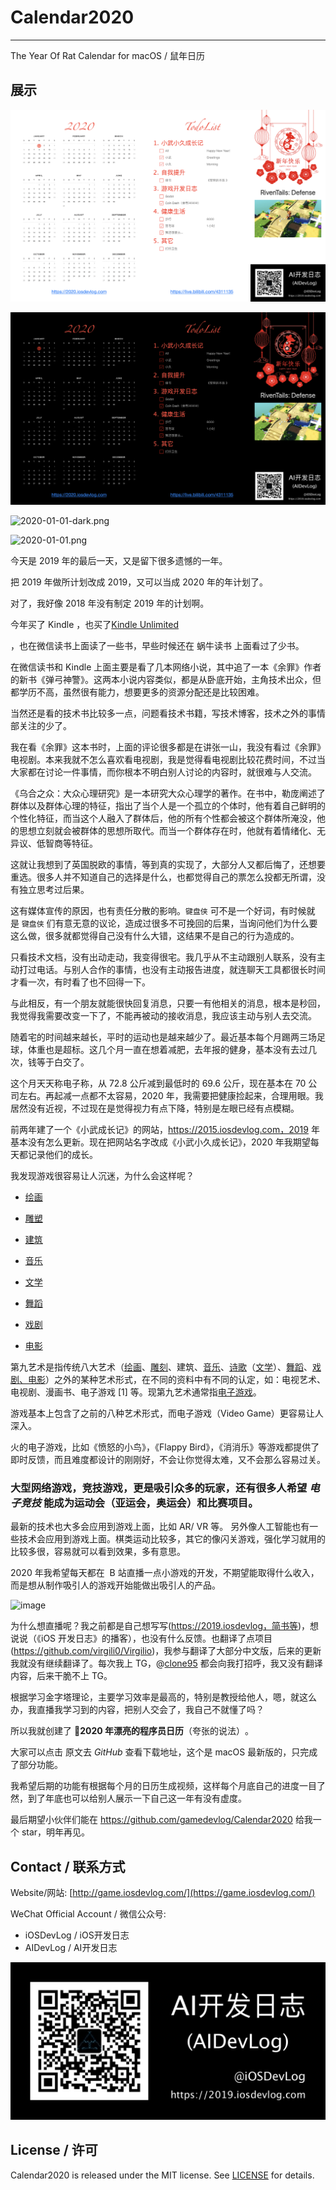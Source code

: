 # Calendar2020
---

The Year Of Rat Calendar for macOS / 鼠年日历

## 展示

![2020/01/01](Screenshots/2020-01-01.png)

![2020/01/01](Screenshots/2020-01-01-dark.png)

![2020-01-01-dark.png](https://user-gold-cdn.xitu.io/2019/12/31/16f5c8b2eac1459b?w=1240&h=758&f=png&s=359314)

![2020-01-01.png](https://user-gold-cdn.xitu.io/2019/12/31/16f5c8b2ef680668?w=1240&h=758&f=png&s=355137)

今天是 2019 年的最后一天，又是留下很多遗憾的一年。

把 2019 年做所计划改成 2019，又可以当成 2020 年的年计划了。

对了，我好像 2018 年没有制定 2019 年的计划啊。

今年买了 Kindle ，也买了[Kindle Unlimited](https://www.amazon.com/Browse-Kindle-Unlimited-Books/b?ie=UTF8&node=9069934011)

，也在微信读书上面读了一些书，早些时候还在 蜗牛读书 上面看过了少书。

在微信读书和 Kindle 上面主要是看了几本网络小说，其中追了一本《余罪》作者的新书《弹弓神警》。这两本小说内容类似，都是从卧底开始，主角技术出众，但都学历不高，虽然很有能力，想要更多的资源分配还是比较困难。

当然还是看的技术书比较多一点，问题看技术书籍，写技术博客，技术之外的事情部关注的少了。

我在看《余罪》这本书时，上面的评论很多都是在讲张一山，我没有看过《余罪》电视剧。本来我就不怎么喜欢看电视剧，我是觉得看电视剧比较花费时间，不过当大家都在讨论一件事情，而你根本不明白别人讨论的内容时，就很难与人交流。

《乌合之众：大众心理研究》是一本研究大众心理学的著作。在书中，勒庞阐述了群体以及群体心理的特征，指出了当个人是一个孤立的个体时，他有着自己鲜明的个性化特征，而当这个人融入了群体后，他的所有个性都会被这个群体所淹没，他的思想立刻就会被群体的思想所取代。而当一个群体存在时，他就有着情绪化、无异议、低智商等特征。

这就让我想到了英国脱欧的事情，等到真的实现了，大部分人又都后悔了，还想要重选。很多人并不知道自己的选择是什么，也都觉得自己的票怎么投都无所谓，没有独立思考过后果。

这有媒体宣传的原因，也有责任分散的影响。`键盘侠` 可不是一个好词，有时候就是 `键盘侠` 们有意无意的议论，造成过很多不可挽回的后果，当询问他们为什么要这么做，很多就都觉得自己没有什么大错，这结果不是自己的行为造成的。

只看技术文档，没有出动走动，我变得很宅。我几乎从不主动跟别人联系，没有主动打过电话。与别人合作的事情，也没有主动报告进度，就连聊天工具都很长时间才看一次，有时看了也不回得一下。

与此相反，有一个朋友就能很快回复消息，只要一有他相关的消息，根本是秒回，我觉得我需要改变一下了，不能再被动的接收消息，我应该主动与别人去交流。

随着宅的时间越来越长，平时的运动也是越来越少了。最近基本每个月踢两三场足球，体重也是超标。这几个月一直在想着减肥，去年报的健身，基本没有去过几次，钱等于白交了。

这个月天天称电子称，从 72.8 公斤减到最低时的 69.6 公斤，现在基本在 70 公司左右。再起减一点都不太容易，2020 年，我需要把健康捡起来，合理用眼。我居然没有近视，不过现在是觉得视力有点下降，特别是左眼已经有点模糊。

前两年建了一个《小武成长记》的网站，https://2015.iosdevlog.com，2019 年基本没有怎么更新。现在把网站名字改成《小武小久成长记》，2020 年我期望每天都记录他们的成长。

我发现游戏很容易让人沉迷，为什么会这样呢？

*   [绘画](https://zh.wikipedia.org/wiki/%E7%B9%AA%E7%95%AB "绘画")

*   [雕塑](https://zh.wikipedia.org/wiki/%E9%9B%95%E5%A1%91 "雕塑")

*   [建筑](https://zh.wikipedia.org/wiki/%E5%BB%BA%E7%AF%89 "建筑")

*   [音乐](https://zh.wikipedia.org/wiki/%E9%9F%B3%E6%A8%82 "音乐")

*   [文学](https://zh.wikipedia.org/wiki/%E6%96%87%E5%AD%B8 "文学")

*   [舞蹈](https://zh.wikipedia.org/wiki/%E8%88%9E%E8%B9%88 "舞蹈")

*   [戏剧](https://zh.wikipedia.org/wiki/%E6%88%B2%E5%8A%87 "戏剧")

*   [电影](https://zh.wikipedia.org/wiki/%E9%9B%BB%E5%BD%B1 "电影")

第九艺术是指传统八大艺术（[绘画](https://baike.baidu.com/item/%E7%BB%98%E7%94%BB/612451)、[雕刻](https://baike.baidu.com/item/%E9%9B%95%E5%88%BB/1496725)、建筑、[音乐](https://baike.baidu.com/item/%E9%9F%B3%E4%B9%90/61907)、[诗歌](https://baike.baidu.com/item/%E8%AF%97%E6%AD%8C/5555)（[文学](https://baike.baidu.com/item/%E6%96%87%E5%AD%A6/6437)）、[舞蹈](https://baike.baidu.com/item/%E8%88%9E%E8%B9%88/6228)、[戏剧、电影](https://baike.baidu.com/item/%E6%88%8F%E5%89%A7%E3%80%81%E7%94%B5%E5%BD%B1/29000)）之外的某种艺术形式，在不同的资料中有不同的认定，如：电视艺术、电视剧、漫画书、电子游戏 [1] 等。现第九艺术通常指[电子游戏](https://baike.baidu.com/item/%E7%94%B5%E5%AD%90%E6%B8%B8%E6%88%8F/195750)。

游戏基本上包含了之前的八种艺术形式，而电子游戏（Video Game）更容易让人深入。

火的电子游戏，比如《愤怒的小鸟》，《Flappy Bird》，《消消乐》等游戏都提供了即时反馈，而且难度都设计的刚刚好，不会让你觉得太难，又不会那么容易过关。

### 大型网络游戏，竞技游戏，更是吸引众多的玩家，还有很多人希望 *电子竞技* 能成为运动会（亚运会，奥运会）和比赛项目。

最新的技术也大多会应用到游戏上面，比如 AR/ VR 等。 另外像人工智能也有一些技术会​应用到游戏上面。棋类运动比较多，其它的像闪关游戏，强化学习就用的比较多很，容易就可以看到效果，​多有意思。

2020 年我希望每天都在  B 站直播一点小游戏的开发，不期望能取得什么收入，而是想从制作吸引人的游戏开始能做出吸引人的​产品。

![image](https://user-gold-cdn.xitu.io/2019/12/31/16f5c8b2f291367b?w=640&h=343&f=jpeg&s=29580)

为什么想直播​呢？我之前都是自己想写写(https://2019.iosdevlog，简书等)，想说说（《iOS 开发日志》的播客），也没有什么反馈。也翻译了点项目(https://github.com/virgili0/Virgilio)，我参与翻译了大部分中文版，后来的更新我就没有继续翻译了。每次我上 TG，@[clone95](https://github.com/clone95) 都会向我打招呼，我又没有翻译内容，后来干脆不上 TG​。

根据学习金字塔理论，主要学习效率是最高的，特别是教授给他人，嗯，就这么办，我直播我学习到的内容，把别人交会了，我自己不就​懂了吗？

所以我就创建了 **2020 年漂亮的程序员日历**（夸张的说法）​。

大家可以点击 原文去 *GitHub* 查看下载地址，这个是 macOS 最新版的，只完成了部分功能。

我希望后期的功能有根据每个月的日历生成视频，这样每个月底自己的进度一目了然，到了年底也可以给别人展示一下自己这一年有没有​虚度。

最后期望小伙伴们能在 <https://github.com/gamedevlog/Calendar2020> 给我一个 star，明年再见。

## Contact / 联系方式

Website/网站: [http://game.iosdevlog.com/](https://game.iosdevlog.com/)

WeChat Official Account / 微信公众号:

* iOSDevLog / iOS开发日志
* AIDevLog / AI开发日志

![AIDevLog](https://raw.githubusercontent.com/GameDevLog/GameDevLogTemplete/master/ScreenShots/AIDevLog.png)

## License / 许可

Calendar2020 is released under the MIT license. See [LICENSE](LICENSE) for details.